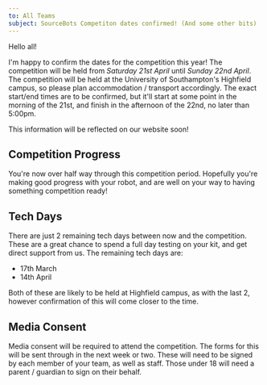 ```yaml
---
to: All Teams
subject: SourceBots Competiton dates confirmed! (And some other bits)
---
```


Hello all!

I'm happy to confirm the dates for the competition this year! The competition will be held from *Saturday 21st April* until *Sunday 22nd April*. The competition will be held at the University of Southampton's Highfield campus, so please plan accommodation / transport accordingly. The exact start/end times are to be confirmed, but it'll start at some point in the morning of the 21st, and finish in the afternoon of the 22nd, no later than 5:00pm.

This information will be reflected on our website soon!

## Competition Progress

You're now over half way through this competition period. Hopefully you're making good progress with your robot, and are well on your way to having something competition ready!

## Tech Days

There are just 2 remaining tech days between now and the competition. These are a great chance to spend a full day testing on your kit, and get direct support from us. The remaining tech days are:

- 17th March
- 14th April

Both of these are likely to be held at Highfield campus, as with the last 2, however confirmation of this will come closer to the time.

## Media Consent
Media consent will be required to attend the competition. The forms for this will be sent through in the next week or two. These will need to be signed by each member of your team, as well as staff. Those under 18 will need a parent / guardian to sign on their behalf.
